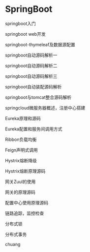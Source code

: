 # SpringBoot
springboot入门

springboot web开发

springboot-thymeleaf及数据源配置

springboot自动源码解析一

springboot自动源码解析二

springboot自动源码解析三

springboot自动装配源码解析

springboot与tomcat整合源码解析

springcloud微服务器概述，注册中心搭建

Eureka原理和源码

Eureka配置和服务间调用方式

Ribbon负载均衡

Feign声明式调用

Hystrix熔断降级

Hystrix熔断原理源码

网关Zuul的使用

网关的原理源码

配置中心使用原理源码

链路追踪，监控检查

分布式锁

分布式事务

chuang









